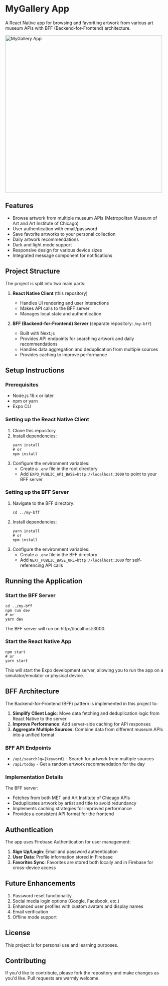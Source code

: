 # MyGallery App

A React Native app for browsing and favoriting artwork from various art museum APIs with BFF (Backend-for-Frontend) architecture.

<img width="500" height="500" alt="MyGallery App" src="https://github.com/user-attachments/assets/bad7c6a0-f6f2-459f-b953-ddaa7697865b" />

## Features

- Browse artwork from multiple museum APIs (Metropolitan Museum of Art and Art Institute of Chicago)
- User authentication with email/password
- Save favorite artworks to your personal collection
- Daily artwork recommendations
- Dark and light mode support
- Responsive design for various device sizes
- Integrated message component for notifications

## Project Structure

The project is split into two main parts:

1. **React Native Client** (this repository)
   - Handles UI rendering and user interactions
   - Makes API calls to the BFF server
   - Manages local state and authentication

2. **BFF (Backend-for-Frontend) Server** (separate repository: `/my-bff`)
   - Built with Next.js
   - Provides API endpoints for searching artwork and daily recommendations
   - Handles data aggregation and deduplication from multiple sources
   - Provides caching to improve performance

## Setup Instructions

### Prerequisites

- Node.js 16.x or later
- npm or yarn
- Expo CLI

### Setting up the React Native Client

1. Clone this repository
2. Install dependencies:
   ```
   yarn install
   # or
   npm install
   ```
3. Configure the environment variables:
   - Create a `.env` file in the root directory
   - Add `EXPO_PUBLIC_API_BASE=http://localhost:3000` to point to your BFF server

### Setting up the BFF Server

1. Navigate to the BFF directory:
   ```
   cd ../my-bff
   ```
2. Install dependencies:
   ```
   yarn install
   # or
   npm install
   ```
3. Configure the environment variables:
   - Create a `.env` file in the BFF directory
   - Add `NEXT_PUBLIC_BASE_URL=http://localhost:3000` for self-referencing API calls

## Running the Application

### Start the BFF Server

```
cd ../my-bff
npm run dev
# or
yarn dev
```

The BFF server will run on http://localhost:3000.

### Start the React Native App

```
npm start
# or
yarn start
```

This will start the Expo development server, allowing you to run the app on a simulator/emulator or physical device.

## BFF Architecture

The Backend-for-Frontend (BFF) pattern is implemented in this project to:

1. **Simplify Client Logic**: Move data fetching and deduplication logic from React Native to the server
2. **Improve Performance**: Add server-side caching for API responses
3. **Aggregate Multiple Sources**: Combine data from different museum APIs into a unified format

### BFF API Endpoints

- `/api/search?q={keyword}` - Search for artwork from multiple sources
- `/api/today` - Get a random artwork recommendation for the day

### Implementation Details

The BFF server:
- Fetches from both MET and Art Institute of Chicago APIs
- Deduplicates artwork by artist and title to avoid redundancy
- Implements caching strategies for improved performance
- Provides a consistent API format for the frontend

## Authentication

The app uses Firebase Authentication for user management:

1. **Sign Up/Login**: Email and password authentication
2. **User Data**: Profile information stored in Firebase
3. **Favorites Sync**: Favorites are stored both locally and in Firebase for cross-device access

## Future Enhancements

1. Password reset functionality
2. Social media login options (Google, Facebook, etc.)
3. Enhanced user profiles with custom avatars and display names
4. Email verification
5. Offline mode support

## License

This project is for personal use and learning purposes.

## Contributing

If you'd like to contribute, please fork the repository and make changes as you'd like. Pull requests are warmly welcome.